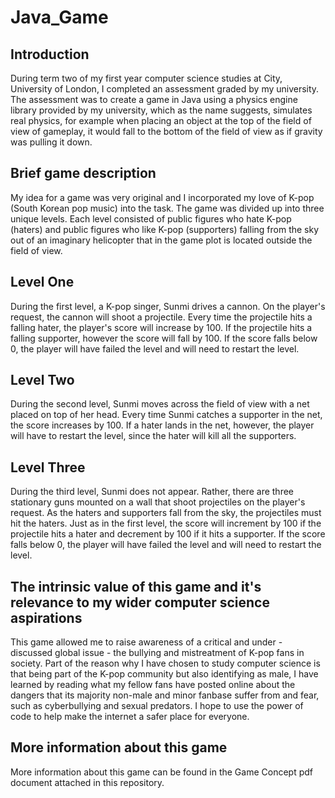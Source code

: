 # Java_Game
## Introduction
During term two of my first year computer science studies at City, University of London, I completed an assessment graded by my university. The assessment was to create a game in Java using a physics engine library provided by my university, which as the name suggests, simulates real physics, for example when placing an object at the top of the field of view of gameplay, it would fall to the bottom of the field of view as if gravity was pulling it down.

## Brief game description

My idea for a game was very original and I incorporated my love of K-pop (South Korean pop music) into the task. The game was divided up into three unique levels. Each level consisted of public figures who hate K-pop (haters) and public figures who like K-pop (supporters) falling from the sky out of an imaginary helicopter that in the game plot is located outside the field of view.

## Level One

During the first level, a K-pop singer, Sunmi drives a cannon. On the player's request, the cannon will shoot a projectile. Every time the projectile hits a falling hater, the player's score will increase by 100. If the projectile hits a falling supporter, however the score will fall by 100. If the score falls below 0, the player will have failed the level and will need to restart the level.

## Level Two

During the second level, Sunmi moves across the field of view with a net placed on top of her head. Every time Sunmi catches a supporter in the net, the score increases by 100. If a hater lands in the net, however, the player will have to restart the level, since the hater will kill all the supporters.

## Level Three

During the third level, Sunmi does not appear. Rather, there are three stationary guns mounted on a wall that shoot projectiles on the player's request. As the haters and supporters fall from the sky, the projectiles must hit the haters. Just as in the first level, the score will increment by 100 if the projectile hits a hater and decrement by 100 if it hits a supporter. If the score falls below 0, the player will have failed the level and will need to restart the level.

## The intrinsic value of this game and it's relevance to my wider computer science aspirations

This game allowed me to raise awareness of a critical and under - discussed global issue - the bullying and mistreatment of K-pop fans in society. Part of the reason why I have chosen to study computer science is that being part of the K-pop community but also identifying as male, I have learned by reading what my fellow fans have posted online about the dangers that its majority non-male and minor fanbase suffer from and fear, such as cyberbullying and sexual predators. I hope to use the power of code to help make the internet a safer place for everyone.

## More information about this game

More information about this game can be found in the Game Concept pdf document attached in this repository.
